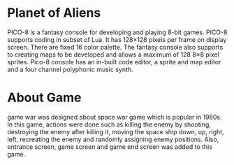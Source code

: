 # Planet of Aliens
PICO-8 is a fantasy console for developing and playing 8-bit games. PICO-8 supports coding in subset of Lua. It has 128×128 pixels per frame on display screen. There are fixed 16 color palette. The fantasy console also supports to creating maps to be developed and allows a maximum of 128 8×8 pixel sprites. Pico-8 console has an in-built code editor, a sprite and map editor and a four channel polyphonic music synth.

# About Game
game war was designed about space war game which is popular in 1980s. In this game, actions were done such as killing the enemy by shooting, destroying the enemy after killing it, moving the space ship down, up, right, left, recreating the enemy and randomly assigning enemy positions. Also, entrance screen, game screen and game end screen was added to this game.